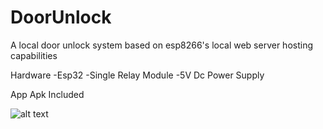 # DoorUnlock
A local door unlock system based on esp8266's local web server hosting capabilities 

Hardware
-Esp32
-Single Relay Module 
-5V Dc Power Supply

App
Apk Included

![alt text]([http://url/to/img.png](https://github.com/AryanRai/DoorUnlock/blob/main/AppScreenshot.png)https://github.com/AryanRai/DoorUnlock/blob/main/AppScreenshot.png)
